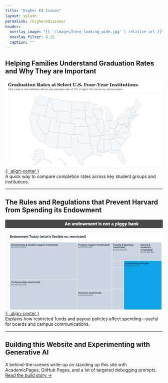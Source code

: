 ```yaml
---
title: "Higher Ed Issues"
layout: splash
permalink: /higheredissues/
header:
  overlay_image: "{{ '/images/hero_looking_wide.jpg' | relative_url }}"
  overlay_filter: 0.25
  caption: ""
---
```


<style>
  /* Reduce hero block height and tighten spacing for this page only */
  body.layout--splash.page-higheredissues .page__hero--overlay {
    min-height: 25vh !important;  /* much smaller than full height */
    margin-bottom: 1rem !important;
  }

  body.layout--splash.page-higheredissues .page__content {
    margin-top: 0.5rem !important;
    padding-top: 0 !important;
  }
</style>

## Helping Families Understand Graduation Rates and Why They are Important
[![Graduation Rates by Group](/images/grad_map_thumb.png){: .align-center }](/viz/Grad_Map/)  
A quick way to compare completion rates across key student groups and institutions.

---

## The Rules and Regulations that Prevent Harvard from Spending its Endowment
[![Endowment Simulator](/images/endowment_thumb.png){: .align-center }](/endowment/)  
Explains how restricted funds and payout policies affect spending—useful for boards and campus communications.

---

## Building this Website and Experimenting with Generative AI 
A behind-the-scenes write-up on standing up this site with AcademicPages, GitHub Pages, and a lot of targeted debugging prompts.  
[Read the build story →](/viz/genai_debugging/)

